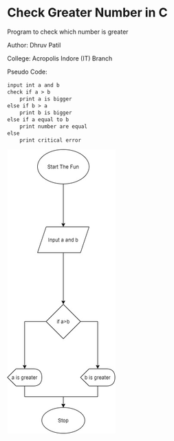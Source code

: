 # Check Greater Number in C
Program to check which number is greater

Author: Dhruv Patil

College: Acropolis Indore (IT) Branch

Pseudo Code: 

    input int a and b
    check if a > b
	    print a is bigger
	else if b > a
		print b is bigger
	else if a equal to b
		print number are equal
	else 
		print critical error 
	
    
![alt tag](https://raw.githubusercontent.com/larosnjack05/Check-Which-number-is-greater/master/Which%20number%20is%20greater.jpg)
